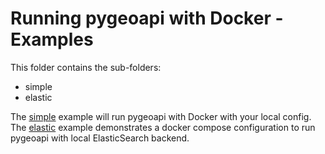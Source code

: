 # Running pygeoapi with Docker - Examples

This folder contains the sub-folders:

- simple
- elastic

The [simple](simple) example will run pygeoapi with Docker with your local config.
The [elastic](elastic) example demonstrates a docker compose configuration to run pygeoapi with local ElasticSearch backend.
